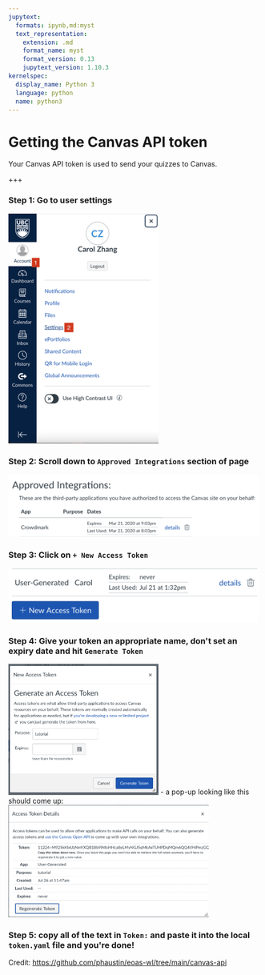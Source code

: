```yaml
---
jupytext:
  formats: ipynb,md:myst
  text_representation:
    extension: .md
    format_name: myst
    format_version: 0.13
    jupytext_version: 1.10.3
kernelspec:
  display_name: Python 3
  language: python
  name: python3
---
```


# Getting the Canvas API token
Your Canvas API token is used to send your quizzes to Canvas.

+++

### Step 1: Go to user settings
<img src="user_settings.png" alt="user settings" style="width: 300px;"/>

### Step 2: Scroll down to `Approved Integrations` section of page
<img src="approved_integrations.png" alt="approved integrations" style="width: 500px;"/>

### Step 3: Click on `+ New Access Token`
<img src="token_button.png" alt="new access token button" style="width: 500px;"/>

### Step 4: Give your token an appropriate name, don't set an expiry date and hit `Generate Token`
<img src="generate_token.png" alt="generate token" style="width: 300px;"/>
- a pop-up looking like this should come up:

<img src="generated_token.png" alt="generated token" style="width: 400px;"/>

### Step 5: copy all of the text in `Token:` and paste it into the local `token.yaml` file and you're done!  
  
Credit: https://github.com/phaustin/eoas-wl/tree/main/canvas-api

